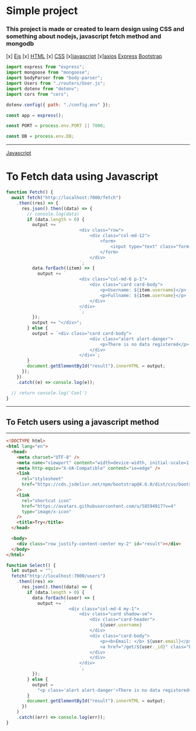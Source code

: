 # Simple project

### This project is made or created to learn design using CSS and something about nodejs, javascript fetch method and mongodb

[x] [Ejs]("https://www.npmjs.com/ejs", "For the user interface you're seen")
[x] [HTML]("https://www.npmjs.com/ejs", "For the user interface you're seen")
[x] [CSS]("https://www.npmjs.com/ejs", "For the user interface you're seen")
[x][javascript]("https://www.npmjs.com/express", "For the user interface you're seen")
[x][axios]("https://www.npmjs.com/express", "For the user interface you're seen")
[Express]("https://www.npmjs.com/express", "For the user interface you're seen")
[Bootstrap]("https://www.npmjs.com/bootstrap", "For the user interface you're seen")

```javascript
import express from "express";
import mongoose from "mongoose";
import bodyParser from "body-parser";
import Users from "./routers/User.js";
import dotenv from "dotenv";
import cors from "cors";

dotenv.config({ path: "./config.env" });

const app = express();

const PORT = process.env.PORT || 7000;

const DB = process.env.DB;
```

---

[Javascript]("w3schools.com", "Javascript")

# To Fetch data using Javascript

```javascript
function Fetch() {
  await fetch("http://localhost:7000/fetch")
    .then((res) => {
      res.json().then((data) => {
        // console.log(data)
        if (data.length > 0) {
          output += `
                            <div class="row">
                                <div class="col-md-12">
                                    <form>
                                        <input type="text" class="form-control" name="search" id="search" placeholder="Search..."/>
                                    </form>
                                </div>
                            `;
          data.forEach((item) => {
            output += `
                            <div class="col-md-6 p-1">
                                <div class="card card-body">
                                    <p>Username: ${item.username}</p>
                                    <p>Fullname: ${item.username}</p>
                                </div>
                            </div>
                            `;
          });
          output += "</div>";
        } else {
          output = `<div class="card card-body">
                                <div class="alert alert-danger">
                                    <p>There is no data registered</p>
                                </div>
                            </div>`;
        }
        document.getElementById("result").innerHTML = output;
      });
    })
    .catch((e) => console.log(e));

  // return console.log('Cool')
}
```

---

## To Fetch users using a javascript method

---

```html
<!DOCTYPE html>
<html lang="en">
  <head>
    <meta charset="UTF-8" />
    <meta name="viewport" content="width=device-width, initial-scale=1.0" />
    <meta http-equiv="X-UA-Compatible" content="ie=edge" />
    <link
      rel="stylesheet"
      href="https://cdn.jsdelivr.net/npm/bootstrap@4.6.0/dist/css/bootstrap.min.css"
    />
    <link
      rel="shortcut icon"
      href="https://avatars.githubusercontent.com/u/58594917?v=4"
      type="image/x-icon"
    />
    <title>Try</title>
  </head>

  <body>
    <div class="row justify-content-center my-2" id="result"></div>
  </body>
</html>
```

```javascript
function Select() {
  let output = "";
  fetch("http://localhost:7000/users")
    .then((res) =>
      res.json().then((data) => {
        if (data.length > 0) {
          data.forEach((user) => {
            output += `
                        <div class="col-md-4 my-1">
                            <div class="card shadow-sm">
                                <div class="card-header">
                                    ${user.username}
                                </div>
                                <div class="card-body">
                                    <p><b>Email: </b> ${user.email}</p>
                                    <a href="/get/${user._id}" class="btn btn-sm btn-warning">Ready more</a>
                                </div>
                                </div>
                            </div>
                            `;
          });
        } else {
          output =
            "<p class='alert alert-danger'>There is no data registered</p>";
        }
        document.getElementById("result").innerHTML = output;
      })
    )
    .catch((err) => console.log(err));
}
```
